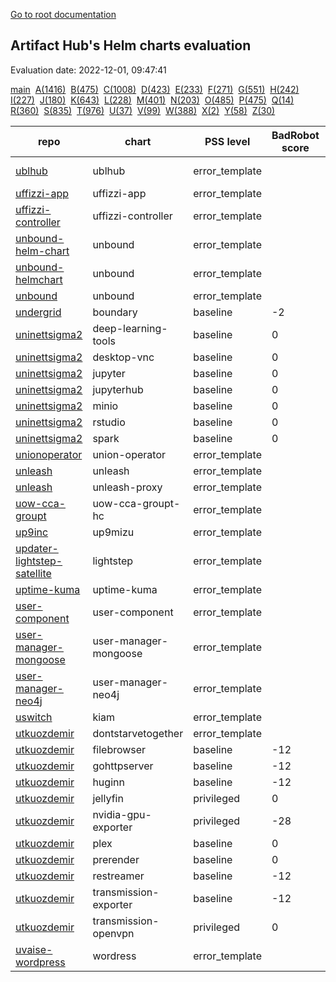 [Go to root documentation](https://vicenteherrera.com/psa-checker)

## Artifact Hub's Helm charts evaluation

Evaluation date: 2022-12-01, 09:47:41

[main](./charts_levels)&nbsp; [A(1416)](./charts_levels_a)&nbsp; [B(475)](./charts_levels_b)&nbsp; [C(1008)](./charts_levels_c)&nbsp; [D(423)](./charts_levels_d)&nbsp; [E(233)](./charts_levels_e)&nbsp; [F(271)](./charts_levels_f)&nbsp; [G(551)](./charts_levels_g)&nbsp; [H(242)](./charts_levels_h)&nbsp; [I(227)](./charts_levels_i)&nbsp; [J(180)](./charts_levels_j)&nbsp; [K(643)](./charts_levels_k)&nbsp; [L(228)](./charts_levels_l)&nbsp; [M(401)](./charts_levels_m)&nbsp; [N(203)](./charts_levels_n)&nbsp; [O(485)](./charts_levels_o)&nbsp; [P(475)](./charts_levels_p)&nbsp; [Q(14)](./charts_levels_q)&nbsp; [R(360)](./charts_levels_r)&nbsp; [S(835)](./charts_levels_s)&nbsp; [T(976)](./charts_levels_t)&nbsp; [U(37)](./charts_levels_u)&nbsp; [V(99)](./charts_levels_v)&nbsp; [W(388)](./charts_levels_w)&nbsp; [X(2)](./charts_levels_x)&nbsp; [Y(58)](./charts_levels_y)&nbsp; [Z(30)](./charts_levels_z)&nbsp; 

| repo | chart | PSS level | BadRobot score | chart version | app version |
|------|------|------|------|------|------|
| [ublhub](https://gitlab.com/api/v4/projects/40686221/packages/helm/stable) | ublhub | error_template |  | 2.0.0-Beta1 | 2.0.0-Beta1 |
| [uffizzi-app](https://uffizzicloud.github.io/uffizzi_app/) | uffizzi-app | error_template |  | 1.2.0 | 1.0.0 |
| [uffizzi-controller](https://uffizzicloud.github.io/uffizzi_controller/) | uffizzi-controller | error_template |  | 1.0.0 | 0.0.3 |
| [unbound-helm-chart](https://ryantiger658.github.io/unbound-helm-chart/) | unbound | error_template |  | 0.1.3 | 1.13.1 |
| [unbound-helmchart](https://pixelfederation.github.io/unbound/) | unbound | error_template |  | 0.0.6 | 0.0.1 |
| [unbound](https://moritz31.github.io/unbound-helm-chart/) | unbound | error_template |  | 1.15.3 | 1.15.0 |
| [undergrid](https://ugns.github.io/helm-charts) | boundary | baseline | -2 | 0.1.0 | 0.8.1 |
| [uninettsigma2](https://uninettsigma2.github.io/helm-charts/repos/stable) | deep-learning-tools | baseline | 0 | 0.8.8 |  |
| [uninettsigma2](https://uninettsigma2.github.io/helm-charts/repos/stable) | desktop-vnc | baseline | 0 | 1.0.21 |  |
| [uninettsigma2](https://uninettsigma2.github.io/helm-charts/repos/stable) | jupyter | baseline | 0 | 0.10.20 |  |
| [uninettsigma2](https://uninettsigma2.github.io/helm-charts/repos/stable) | jupyterhub | baseline | 0 | 0.16.15 |  |
| [uninettsigma2](https://uninettsigma2.github.io/helm-charts/repos/stable) | minio | baseline | 0 | 0.8.3 |  |
| [uninettsigma2](https://uninettsigma2.github.io/helm-charts/repos/stable) | rstudio | baseline | 0 | 0.2.21 |  |
| [uninettsigma2](https://uninettsigma2.github.io/helm-charts/repos/stable) | spark | baseline | 0 | 0.10.21 |  |
| [unionoperator](https://unionai.github.io/unionoperator/) | union-operator | error_template |  | 0.0.34 | v0.0.34 |
| [unleash](https://docs.getunleash.io/helm-charts/) | unleash | error_template |  | 2.7.2 | 4.15.1 |
| [unleash](https://docs.getunleash.io/helm-charts/) | unleash-proxy | error_template |  | 0.1.0 | v0.10.4 |
| [uow-cca-groupt](https://pasanbhanu.github.io/uow-cca-groupt-hc) | uow-cca-groupt-hc | error_template |  | 0.0.1 | 0.0.1 |
| [up9inc](https://static.up9.com/mizu/helm) | up9mizu | error_template |  | 1.5.0 | 29.0.0 |
| [updater-lightstep-satellite](https://updater.github.io/lightstep-satellite-helm-chart) | lightstep | error_template |  | 1.2.2 | 2021-01-26_23-02-36Z |
| [uptime-kuma](https://dirsigler.github.io/uptime-kuma-helm) | uptime-kuma | error_template |  | 2.4.1 | 1.18.0 |
| [user-component](https://raw.githubusercontent.com/ConductionNL/user-component/master/api/helm/) | user-component | error_template |  | 1.2.0 | V2.0 |
| [user-manager-mongoose](https://maximemoreillon.github.io/user-manager-mongoose-helm-chart/) | user-manager-mongoose | error_template |  | 0.1.0 | 1.16.0 |
| [user-manager-neo4j](https://maximemoreillon.github.io/user-manager-neo4j-helm-chart/) | user-manager-neo4j | error_template |  | 0.1.0 | 1.16.0 |
| [uswitch](https://uswitch.github.io/kiam-helm-charts/charts/) | kiam | error_template |  | 6.1.2 | 4 |
| [utkuozdemir](https://utkuozdemir.org/helm-charts) | dontstarvetogether | error_template |  | 1.0.3 | vanilla |
| [utkuozdemir](https://utkuozdemir.org/helm-charts) | filebrowser | baseline | -12 | 1.0.0 | v2.23.0 |
| [utkuozdemir](https://utkuozdemir.org/helm-charts) | gohttpserver | baseline | -12 | 0.2.0 | latest |
| [utkuozdemir](https://utkuozdemir.org/helm-charts) | huginn | baseline | -12 | 2.2.1 | 4d17829cf6b15b004ad3f4be196303dca4944810 |
| [utkuozdemir](https://utkuozdemir.org/helm-charts) | jellyfin | privileged | 0 | 2.0.0 | 10.7.7 |
| [utkuozdemir](https://utkuozdemir.org/helm-charts) | nvidia-gpu-exporter | privileged | -28 | 0.3.1 | 0.3.0 |
| [utkuozdemir](https://utkuozdemir.org/helm-charts) | plex | baseline | 0 | 2.1.1 | 1.25.2 |
| [utkuozdemir](https://utkuozdemir.org/helm-charts) | prerender | baseline | 0 | 1.1.2 | 6.4.0 |
| [utkuozdemir](https://utkuozdemir.org/helm-charts) | restreamer | baseline | -12 | 1.1.0 | 0.6.4 |
| [utkuozdemir](https://utkuozdemir.org/helm-charts) | transmission-exporter | baseline | -12 | 1.1.0 | 0.3.0 |
| [utkuozdemir](https://utkuozdemir.org/helm-charts) | transmission-openvpn | privileged | 0 | 2.5.0 | 4.0 |
| [uvaise-wordpress](https://uvaise1.github.io/five/) | wordress | error_template |  | 0.2.0 | 1.1.0 |
